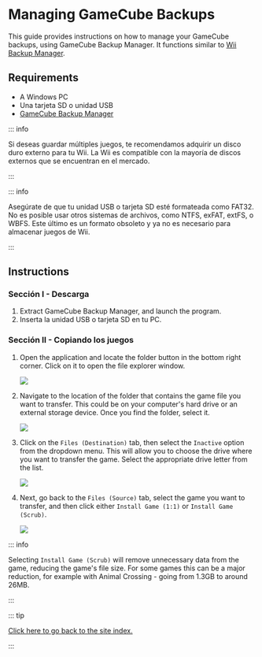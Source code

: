# Managing GameCube Backups

This guide provides instructions on how to manage your GameCube backups, using GameCube Backup Manager. It functions similar to [Wii Backup Manager](wii-backups#using-wii-backup-manager).

## Requirements

- A Windows PC
- Una tarjeta SD o unidad USB
- [GameCube Backup Manager](https://github.com/AxionDrak/GameCube-Backup-Manager/releases)

::: info

Si deseas guardar múltiples juegos, te recomendamos adquirir un disco duro externo para tu Wii. La Wii es compatible con la mayoría de discos externos que se encuentran en el mercado.

:::

::: info

Asegúrate de que tu unidad USB o tarjeta SD esté formateada como FAT32. No es posible usar otros sistemas de archivos, como NTFS, exFAT, extFS, o WBFS. Este último es un formato obsoleto y ya no es necesario para almacenar juegos de Wii.

:::

## Instructions

### Sección I - Descarga

1. Extract GameCube Backup Manager, and launch the program.
2. Inserta la unidad USB o tarjeta SD en tu PC.

### Sección II - Copiando los juegos

1. Open the application and locate the folder button in the bottom right corner. Click on it to open the file explorer window.

   ![](/images/desktop-apps/GCBM/folderbutton.png)

2. Navigate to the location of the folder that contains the game file you want to transfer. This could be on your computer's hard drive or an external storage device. Once you find the folder, select it.

   ![](/images/desktop-apps/GCBM/selectfolder.png)

3. Click on the `Files (Destination)` tab, then select the `Inactive` option from the dropdown menu. This will allow you to choose the drive where you want to transfer the game. Select the appropriate drive letter from the list.

   ![](/images/desktop-apps/GCBM/selectdrive.png)

4. Next, go back to the `Files (Source)` tab, select the game you want to transfer, and then click either `Install Game (1:1)` or `Install Game (Scrub)`.

   ![](/images/desktop-apps/GCBM/installgame.png)

::: info

Selecting `Install Game (Scrub)` will remove unnecessary data from the game, reducing the game's file size. For some games this can be a major reduction, for example with Animal Crossing - going from 1.3GB to around 26MB.

:::

::: tip

[Click here to go back to the site index.](site-navigation)

:::
